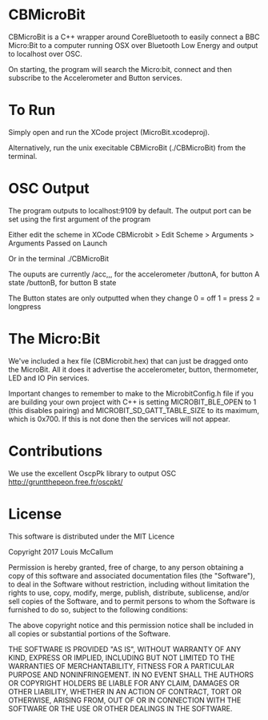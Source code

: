 # CBMicroBit

CBMicroBit is a C++ wrapper around CoreBluetooth to easily connect a BBC Micro:Bit to a computer running OSX over Bluetooth Low Energy and output to localhost over OSC.

On starting, the program will search the Micro:bit, connect and then subscribe to the Accelerometer and Button services. 

# To Run

Simply open and run the XCode project (MicroBit.xcodeproj). 

Alternatively, run the unix execitable CBMicroBit (./CBMicroBit) from the terminal. 

# OSC Output

The program outputs to localhost:9109 by default. The output port can be set using the first argument of the program

Either edit the scheme in XCode
  CBMicrobit > Edit Scheme > Arguments > Arguments Passed on Launch

Or in the terminal 
  ./CBMicroBit <port>
  
The ouputs are currently 
  /acc,<x>,<y>,<z> for the accelerometer
  /buttonA,<state> for button A state
  /buttonB,<state> for button B state
 
 The Button states are only outputted when they change 
  0 = off
  1 = press
  2 = longpress
  

# The Micro:Bit
We've included a hex file (CBMicrobit.hex) that can just be dragged onto the MicroBit. All it does it advertise the accelerometer, button, thermometer, LED and IO Pin services. 

Important changes to remember to make to the MicrobitConfig.h file if you are building your own project with C++ is setting MICROBIT_BLE_OPEN to 1 (this disables pairing) and MICROBIT_SD_GATT_TABLE_SIZE to its maximum, which is  0x700. If this is not done then the services will not appear.  

# Contributions

We use the excellent OscpPk library to output OSC http://gruntthepeon.free.fr/oscpkt/

# License

This software is distributed under the MIT Licence

Copyright 2017 Louis McCallum

Permission is hereby granted, free of charge, to any person obtaining a copy of this software and associated documentation files (the "Software"), to deal in the Software without restriction, including without limitation the rights to use, copy, modify, merge, publish, distribute, sublicense, and/or sell copies of the Software, and to permit persons to whom the Software is furnished to do so, subject to the following conditions:

The above copyright notice and this permission notice shall be included in all copies or substantial portions of the Software.

THE SOFTWARE IS PROVIDED "AS IS", WITHOUT WARRANTY OF ANY KIND, EXPRESS OR IMPLIED, INCLUDING BUT NOT LIMITED TO THE WARRANTIES OF MERCHANTABILITY, FITNESS FOR A PARTICULAR PURPOSE AND NONINFRINGEMENT. IN NO EVENT SHALL THE AUTHORS OR COPYRIGHT HOLDERS BE LIABLE FOR ANY CLAIM, DAMAGES OR OTHER LIABILITY, WHETHER IN AN ACTION OF CONTRACT, TORT OR OTHERWISE, ARISING FROM, OUT OF OR IN CONNECTION WITH THE SOFTWARE OR THE USE OR OTHER DEALINGS IN THE SOFTWARE.
